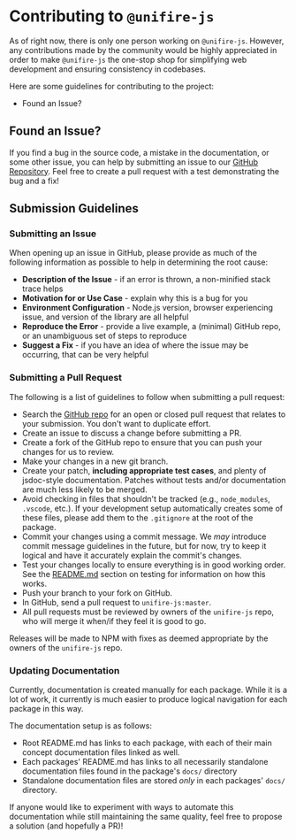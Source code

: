 # Contributing to `@unifire-js`

As of right now, there is only one person working on `@unifire-js`. However, any contributions made by the community would be highly appreciated in order to make `@unifire-js` the one-stop shop for simplifying web development and ensuring consistency in codebases.

Here are some guidelines for contributing to the project:

* Found an Issue?

## Found an Issue?

If you find a bug in the source code, a mistake in the documentation, or some other issue, you can help by submitting an issue to our [GitHub Repository](https://github.com/jlehett/unifire-js). Feel free to create a pull request with a test demonstrating the bug and a fix!

## Submission Guidelines

### Submitting an Issue

When opening up an issue in GitHub, please provide as much of the following information as possible to help in determining the root cause:

* <b>Description of the Issue</b> - if an error is thrown, a non-minified stack trace helps
* <b>Motivation for or Use Case</b> - explain why this is a bug for you
* <b>Environment Configuration</b> - Node.js version, browser experiencing issue, and version of the library are all helpful
* <b>Reproduce the Error</b> - provide a live example, a (minimal) GitHub repo, or an unambiguous set of steps to reproduce
* <b>Suggest a Fix</b> - if you have an idea of where the issue may be occurring, that can be very helpful

### Submitting a Pull Request

The following is a list of guidelines to follow when submitting a pull request:

* Search the [GitHub repo](https://github.com/jlehett/unifire-js/issues) for an open or closed pull request that relates to your submission. You don't want to duplicate effort.
* Create an issue to discuss a change before submitting a PR.
* Create a fork of the GitHub repo to ensure that you can push your changes for us to review.
* Make your changes in a new git branch.
* Create your patch, <b>including appropriate test cases</b>, and plenty of jsdoc-style documentation. Patches without tests and/or documentation are much less likely to be merged.
* Avoid checking in files that shouldn't be tracked (e.g., `node_modules`, `.vscode`, etc.). If your development setup automatically creates some of these files, please add them to the `.gitignore` at the root of the package.
* Commit your changes using a commit message. We <i>may</i> introduce commit message guidelines in the future, but for now, try to keep it logical and have it accurately explain the commit's changes.
* Test your changes locally to ensure everything is in good working order. See the [README.md](/README.md) section on testing for information on how this works.
* Push your branch to your fork on GitHub.
* In GitHub, send a pull request to `unifire-js:master`.
* All pull requests must be reviewed by owners of the `unifire-js` repo, who will merge it when/if they feel it is good to go.

Releases will be made to NPM with fixes as deemed appropriate by the owners of the `unifire-js` repo.

### Updating Documentation

Currently, documentation is created manually for each package. While it is a lot of work, it currently is much easier to produce logical navigation for each package in this way.

The documentation setup is as follows:

* Root README.md has links to each package, with each of their main concept documentation files linked as well.
* Each packages' README.md has links to all necessarily standalone documentation files found in the package's `docs/` directory
* Standalone documentation files are stored <i>only</i> in each packages' `docs/` directory.

If anyone would like to experiment with ways to automate this documentation while still maintaining the same quality, feel free to propose a solution (and hopefully a PR)!